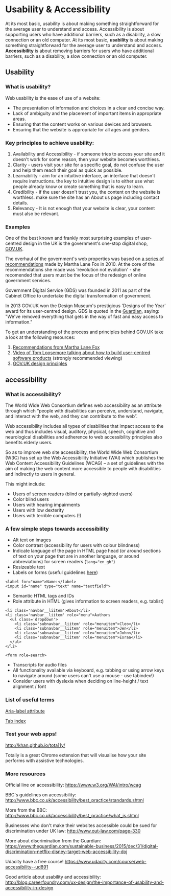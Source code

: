 # Usability & Accessibility

At its most basic, usability is about making something straightforward for the average user to understand and access. Accessibility is about supporting users who have additional barriers, such as a disability, a slow connection or an old computer.
At its most basic, __usability__ is about making something straightforward for the average user to understand and access. __Accessibility__ is about removing barriers for users who have additional barriers, such as a disability, a slow connection or an old computer.

## Usability


### What is usability?
Web usability is the ease of use of a website:
 - The presentation of information and choices in a clear and concise way.
 - Lack of ambiguity and the placement of important items in appropriate areas.
 - Ensuring that the content works on various devices and browsers.
 - Ensuring that the website is appropriate for all ages and genders.

### Key principles to achieve usability:
  1. Availability and Accessibility - if someone tries to access your site and it doesn't work for some reason, then your website becomes worthless.
  2. Clarity - users visit your site for a specific goal, do not confuse the user and help them reach their goal as quick as possible.
  3. Learnability - aim for an intuitive interface, an interface that doesn't require instructions. the key to intuitive design is to either use what people already know or create something that is easy to learn.
  4. Credibility - if the user doesn't trust you, the content on the website is worthless.
  make sure the site has an About us page including contact details.
  5. Relevancy - It is not enough that your website is clear, your content must also be relevant.

### Examples

One of the best known and frankly most surprising examples of user-centred design in the UK is the government's one-stop digital shop, [GOV.UK](https://www.gov.uk/).

The overhaul of the government's web properties was based on [a series of recommendations](https://www.gov.uk/government/uploads/system/uploads/attachment_data/file/60993/Martha_20Lane_20Fox_s_20letter_20to_20Francis_20Maude_2014th_20Oct_202010.pdf) made by Martha Lane Fox in 2010. At the core of the recommendations she made was 'revolution not evolution' - she recomended that users must be the focus of the redesign of online government services.

Government Digital Service (GDS) was founded in 2011
as part of the Cabinet Office to undertake the digital transformation of government.

In 2013 GOV.UK won the Design Museum's prestigious 'Designs of the Year' award for its user-centred design. GDS is quoted in the [Guardian](https://www.theguardian.com/artanddesign/2013/apr/16/government-website-design-of-year), saying: "We've removed everything that gets in the way of fast and easy access to information."

To get an understanding of the process and principles behind GOV.UK take a look at the following resources:
1. [Recommendations from Martha Lane Fox](https://www.gov.uk/government/uploads/system/uploads/attachment_data/file/60993/Martha_20Lane_20Fox_s_20letter_20to_20Francis_20Maude_2014th_20Oct_202010.pdf)
2. [Video of Tom Loosemore talking about how to build user-centred software products](https://vimeo.com/58798945) (strongly recommended viewing)
3. [GOV.UK design principles](https://www.gov.uk/design-principles)

## accessibility

### What is accessibility?

The World Wide Web Consortium defines web accessibility as an attribute through which “people with disabilities can perceive, understand, navigate, and interact with the web, and they can contribute to the web”.

Web accessibility includes all types of disabilities that impact access to the web and thus includes visual, auditory, physical, speech, cognitive and neurological disabilities and adherence to web accessibility principles also benefits elderly users.

So as to improve web site accessibility, the World Wide Web Consortium (W3C) has set up the Web Accessibility Initiative (WAI) which publishes the Web Content Accessibility Guidelines (WCAG) – a set of guidelines with the aim of making the web content more accessible to people with disabilities and indirectly to users in general.


This might include:

- Users of screen readers (blind or partially-sighted users)
- Color blind users
- Users with hearing impairments
- Users with low dexterity
- Users with terrible computers (!)


### A few simple steps towards accessibility

- Alt text on images
- Color contrast (accessibility for users with colour blindness)
- Indicate language of the page in HTML page head (or around sections of text on your page that are in another language, or around abbreviations) for screen readers (```lang="en_gb"```)
- Resizeable text
- Labels on forms (useful guidelines [here](http://www.bbc.co.uk/guidelines/futuremedia/accessibility/html/form-labels.shtml  ))
```
<label for="name">Name:</label>
<input id="name" type="text" name="textfield">
```
- Semantic HTML tags and IDs
- Role attribute in HTML (gives information to screen readers, e.g. tablist)
```
<li class='navbar__liitem'>About</li>
<li class='navbar__liitem' role="menu">Authors
  <ul class='dropdown'>
    <li class='subnavbar__liitem' role="menuitem">Cleo</li>
    <li class='subnavbar__liitem' role="menuitem">Jen</li>
    <li class='subnavbar__liitem' role="menuitem">John</li>
    <li class='subnavbar__liitem' role="menuitem">Esraa</li>
  </ul>
</li>
```

```
<form role=search>
```
- Transcripts for audio files
- All functionality available via keyboard, e.g. tabbing or using arrow keys to navigate around (some users can't use a mouse - use tabindex!)
- Consider users with dyslexia when deciding on line-height / text alignment / font


### List of useful terms

[Aria-label attribute](https://developer.mozilla.org/en-US/docs/Web/Accessibility/ARIA/ARIA_Techniques/Using_the_aria-label_attribute)

[Tab index](https://developer.mozilla.org/en-US/docs/Web/HTML/Global_attributes/tabindex)


### Test your web apps!

http://khan.github.io/tota11y/

Totally is a great Chrome extension that will visualise how your site performs with assistive technologies.


### More resources

Official line on accessibility: https://www.w3.org/WAI/intro/wcag

BBC's guidelines on accessibility: http://www.bbc.co.uk/accessibility/best_practice/standards.shtml

More from the BBC: http://www.bbc.co.uk/accessibility/best_practice/what_is.shtml

Businesses who don't make their websites accessible could be sued for discrimination under UK law: http://www.out-law.com/page-330

More about discrimination from the Guardian: https://www.theguardian.com/sustainable-business/2015/dec/31/digital-discrimination-netflix-disney-target-web-accessibility-doj

Udacity have a free course! https://www.udacity.com/course/web-accessibility--ud891

Good article about usability and accessibility: http://blog.careerfoundry.com/ux-design/the-importance-of-usability-and-accessibility-in-design

